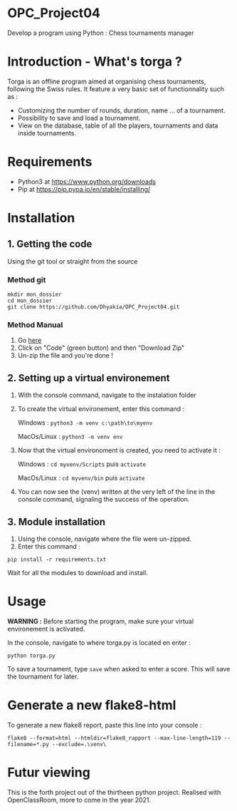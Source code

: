 # OPC_Project04
Develop a program using Python : Chess tournaments manager


# Introduction -  What's torga ?

Torga is an offline program aimed at organising chess tournaments, following the Swiss rules. 
It feature a very basic set of functionnality such as :
* Customizing the number of rounds, duration, name ... of a tournament.
* Possibility to save and load a tournament.
* View on the database, table of all the players, tournaments and data inside tournaments.


# Requirements

* Python3 at https://www.python.org/downloads
* Pip at https://pip.pypa.io/en/stable/installing/ 

# Installation

## 1. Getting the code

Using the git tool or straight from the source

### Method git
```
mkdir mon_dossier
cd mon_dossier
git clone https://github.com/Dhyakia/OPC_Project04.git
```
### Method Manual
1. Go [here](https://github.com/Dhyakia/OPC_Project04)
2. Click on "Code" (green button) and then "Download Zip"
3. Un-zip the file and you're done !

## 2. Setting up a virtual environement
1. With the console command, navigate to the instalation folder
2. To create the virtual environement, enter this command :

   Windows : ```python3 -m venv c:\path\to\myenv```

   MacOs/Linux : ```python3 -m venv env```
3. Now that the virtual environoment is created, you need to activate it :

   Windows : ```cd myvenv/Scripts``` puis ```activate```
   
   MacOs/Linux : ```cd myvenv/bin``` puis ```activate```
   
4. You can now see the (venv) written at the very left of the line in the console command, signaling the success of the operation.

## 3. Module installation

1. Using the console, navigate where the file were un-zipped.
2. Enter this command :
```
pip install -r requirements.txt
```
Wait for all the modules to download and install.

# Usage

<b>WARNING :</b> Before starting the program, make sure your virtual environement is activated.

In the console, navigate to where torga.py is located en enter :
```
python torga.py
```
To save a tournament, type `save` when asked to enter a score. This will save the tournament for later.

# Generate a new flake8-html

To generate a new flake8 report, paste this line into your console :
```
flake8 --format=html --htmldir=flake8_rapport --max-line-length=119 --filename=*.py --exclude=.\venv\
```


# Futur viewing

This is the forth project out of the thirtheen python project.
Realised with OpenClassRoom, more to come in the year 2021.